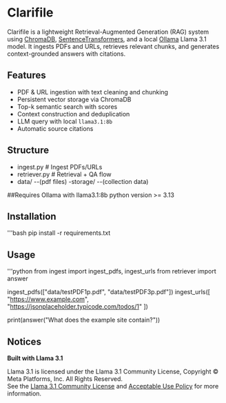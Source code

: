 # Clarifile

Clarifile is a lightweight Retrieval-Augmented Generation (RAG) system using [ChromaDB](https://www.trychroma.com/), [SentenceTransformers](https://www.sbert.net/), and a local [Ollama](https://ollama.ai/) Llama 3.1 model. It ingests PDFs and URLs, retrieves relevant chunks, and generates context-grounded answers with citations.

## Features
- PDF & URL ingestion with text cleaning and chunking  
- Persistent vector storage via ChromaDB  
- Top-k semantic search with scores  
- Context construction and deduplication  
- LLM query with local `llama3.1:8b`  
- Automatic source citations  

## Structure
- ingest.py # Ingest PDFs/URLs 
- retriever.py # Retrieval + QA flow
- data/
--(pdf files)
-storage/
--(collection data)

##Requires
Ollama with llama3.1:8b
python version >= 3.13

## Installation
'''bash
pip install -r requirements.txt

## Usage
'''python
from ingest import ingest_pdfs, ingest_urls
from retriever import answer

ingest_pdfs(["data/testPDF1p.pdf", "data/testPDF3p.pdf"])
ingest_urls([
    "https://www.example.com",
    "https://jsonplaceholder.typicode.com/todos/1"
])

print(answer("What does the example site contain?"))

## Notices

**Built with Llama 3.1**

Llama 3.1 is licensed under the Llama 3.1 Community License, Copyright © Meta Platforms, Inc. All Rights Reserved.  
See the [Llama 3.1 Community License](https://llama.meta.com/llama-downloads) and [Acceptable Use Policy](https://llama.meta.com/llama3_1/use-policy) for more information.
